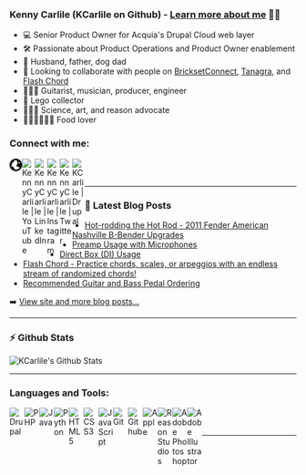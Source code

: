 ### Kenny Carlile (KCarlile on Github) - [Learn more about me][website] 🔬🧬

- 💻 Senior Product Owner for Acquia's Drupal Cloud web layer
- 🛠 Passionate about Product Operations and Product Owner enablement
- 💟 Husband, father, dog dad
- 🤝 Looking to collaborate with people on [BricksetConnect][bricksetconnect], [Tanagra][tanagra], and [Flash Chord][flashchord]
- 🎸🎺🎼 Guitarist, musician, producer, engineer
- 🧱 Lego collector
- 🔭🎨🧠 Science, art, and reason advocate
- 🌮🍕🍔🍟🌭🍪 Food lover

### Connect with me:

[<img align="left" alt="kennycarlile.com" width="22px" src="https://raw.githubusercontent.com/iconic/open-iconic/master/svg/globe.svg" />][website]
[<img align="left" alt="KennyCarlile | YouTube" width="22px" src="https://cdn.jsdelivr.net/npm/simple-icons@v3/icons/youtube.svg" />][youtube]
[<img align="left" alt="KennyCarlile | LinkedIn" width="22px" src="https://cdn.jsdelivr.net/npm/simple-icons@v3/icons/linkedin.svg" />][linkedin]
[<img align="left" alt="KennyCarlile | Instagram" width="22px" src="https://cdn.jsdelivr.net/npm/simple-icons@v3/icons/instagram.svg" />][instagram]
[<img align="left" alt="KennyCarlile | Twitter" width="22px" src="https://cdn.jsdelivr.net/npm/simple-icons@v3/icons/twitter.svg" />][twitter]
[<img align="left" alt="KCarlile | Drupal" width="22px" src="https://cdn.jsdelivr.net/npm/simple-icons@v3/icons/drupal.svg" />][drupal]

<br />
<br />

---

### 📝 Latest Blog Posts
<!-- BLOG-POST-LIST:START -->
- [Hot-rodding the Hot Rod - 2011 Fender American Nashville B-Bender Upgrades](https://www.kennycarlile.com/blog/2020-09-14/hot-rodding-the-hot-rod-2011-fender-american-nashville-b-bender-upgrades)
- [Preamp Usage with Microphones](https://www.kennycarlile.com/blog/2020-09-09/preamp-usage-with-microphones)
- [Direct Box &lpar;DI&rpar; Usage](https://www.kennycarlile.com/blog/2020-08-12/direct-box-di-usage)
- [Flash Chord - Practice chords, scales, or arpeggios with an endless stream of randomized chords!](https://www.kennycarlile.com/blog/2020-07-28/flash-chord-practice-chords-scales-or-arpeggios-with-an-endless-stream-of)
- [Recommended Guitar and Bass Pedal Ordering](https://www.kennycarlile.com/blog/2019-09-26/recommended-guitar-and-bass-pedal-ordering)
<!-- BLOG-POST-LIST:END -->

➡️ [View site and more blog posts...](http://www.kennycarlile.com)

---

### :zap: Github Stats
<img alt="KCarlile's Github Stats" src="https://github-readme-stats.vercel.app/api?username=kcarlile&show_icons=true&hide_border=true" />

---

### Languages and Tools:

<img align="left" alt="Drupal" width="26px" src="https://cdn.jsdelivr.net/npm/simple-icons@v3/icons/drupal.svg" />

<img align="left" alt="PHP" width="26px" src="https://cdn.jsdelivr.net/npm/simple-icons@v3/icons/php.svg" />

<img align="left" alt="Java" width="26px" src="https://cdn.jsdelivr.net/npm/simple-icons@v3/icons/java.svg" />

<img align="left" alt="Python" width="26px" src="https://cdn.jsdelivr.net/npm/simple-icons@v3/icons/python.svg" />

<img align="left" alt="HTML5" width="26px" src="https://cdn.jsdelivr.net/npm/simple-icons@v3/icons/html5.svg" />

<img align="left" alt="CSS3" width="26px" src="https://cdn.jsdelivr.net/npm/simple-icons@v3/icons/css3.svg" />

<img align="left" alt="JavaScript" width="26px" src="https://cdn.jsdelivr.net/npm/simple-icons@v3/icons/javascript.svg" />

<img align="left" alt="Git" width="26px" src="https://cdn.jsdelivr.net/npm/simple-icons@v3/icons/git.svg" />

<img align="left" alt="Github" width="26px" src="https://cdn.jsdelivr.net/npm/simple-icons@v3/icons/github.svg" />

<img align="left" alt="Apple" width="26px" src="https://cdn.jsdelivr.net/npm/simple-icons@v3/icons/apple.svg" />

<img align="left" alt="Reason Studios" width="26px" src="https://cdn.jsdelivr.net/npm/simple-icons@v3/icons/reasonstudios.svg" />

<img align="left" alt="Adobe Photoshop" width="26px" src="https://cdn.jsdelivr.net/npm/simple-icons@v3/icons/adobephotoshop.svg" />

<img align="left" alt="Adobe Illustrator" width="26px" src="https://cdn.jsdelivr.net/npm/simple-icons@v3/icons/adobeillustrator.svg" />

<br />
<br />

---


[website]: http://www.kennycarlile.com
[twitter]: https://twitter.com/KennyCarlile
[youtube]: https://youtube.com/KennyCarlile
[instagram]: https://instagram.com/kennycarlile
[linkedin]: https://www.linkedin.com/in/kennycarlile
[drupal]: https://www.drupal.org/u/kcarlile
[bricksetconnect]: https://www.drupal.org/project/brickset_connect
[tanagra]: http://www.tanagra.dev/
[flashchord]: http://www.flashchord.com/
